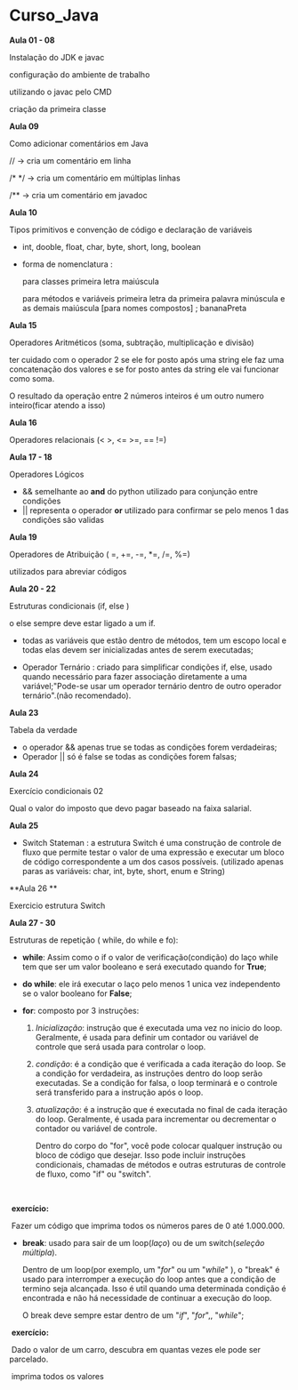 # Curso_Java

**Aula 01 - 08**

Instalação do JDK e javac 

configuração do ambiente de trabalho 

utilizando o javac pelo CMD

criação da primeira classe 

**Aula 09**

Como adicionar comentários em Java

// -> cria um comentário em linha

/* */ -> cria um comentário em múltiplas linhas

/** -> cria um comentário em javadoc



**Aula 10**

Tipos primitivos e convenção de código e declaração de variáveis

* int, dooble, float, char, byte, short, long, boolean

* forma de nomenclatura :

   para classes primeira letra maiúscula

   para métodos e variáveis primeira letra da primeira palavra minúscula e as demais maiúscula [para nomes compostos] ; bananaPreta

**Aula 15**

Operadores Aritméticos (soma, subtração, multiplicação e divisão)

ter cuidado com o operador 2 se ele for posto após uma string ele faz uma concatenação dos valores e se for posto antes da string ele vai funcionar como soma.

O resultado da operação entre 2 números inteiros é um outro numero inteiro(ficar atendo a isso)



**Aula 16**

Operadores relacionais (< >, <= >=, == !=)



**Aula 17 - 18**

Operadores Lógicos 

* && semelhante ao **and** do python utilizado para conjunção entre  condições 
* || representa o operador **or** utilizado para confirmar se pelo menos 1 das condições são validas 

**Aula 19**

Operadores de Atribuição ( =, +=, -=, *=, /=, %=)

utilizados para abreviar códigos



**Aula 20 - 22**

Estruturas condicionais (if, else ) 

o else sempre deve estar ligado a um if.

* todas as variáveis que estão dentro de métodos, tem um escopo local e todas elas devem ser inicializadas antes de serem executadas;



* Operador Ternário : criado para simplificar condições if, else, usado quando necessário para fazer associação diretamente a uma variável;"Pode-se usar um operador ternário dentro de outro operador ternário".(não recomendado).

 

**Aula 23**

Tabela da verdade

* o operador && apenas true se todas as condições forem verdadeiras;
* Operador || só é false se todas as condições forem falsas;



**Aula 24**

Exercício condicionais 02

Qual o valor do imposto que devo pagar baseado na faixa salarial. 



**Aula 25**

*  Switch Stateman : a estrutura Switch é uma construção de controle de fluxo que permite testar o valor de uma expressão e executar um bloco de código correspondente a um dos casos possíveis. (utilizado apenas paras as variáveis: char, int, byte, short, enum e String)

**Aula 26 **

Exercicio estrutura Switch

**Aula 27 - 30**

Estruturas de repetição ( while, do while e fo):

* **while**: Assim como o if o valor de verificação(condição) do laço while tem que ser um valor booleano e será executado quando for **True**;

* **do while**: ele irá executar o laço pelo menos 1 unica vez independento se o valor booleano for **False**;

* **for**: composto por 3 instruções:

  1. *Inicialização*: instrução que é executada uma vez no inicio do loop. Geralmente, é usada para definir um contador ou variável de controle que será usada para controlar o loop.

  2. *condição*: é a condição que é verificada a cada iteração do loop. Se a condição for verdadeira, as instruções dentro do loop serão executadas. Se a condição for falsa, o loop terminará e o controle será transferido para a instrução após o loop.

  3. *atualização*: é a instrução que é executada no final de cada iteração do loop. Geralmente, é usada para incrementar ou decrementar o contador ou variável de controle.

     Dentro do corpo do "for", você pode colocar qualquer instrução ou bloco de código que desejar. Isso pode incluir instruções condicionais, chamadas de métodos e outras estruturas de controle de fluxo, como "if" ou "switch".

​				

​			**exercício:**

​				Fazer um código que imprima todos os números pares de 0 até 1.000.000.





* **break**: usado para sair de um loop(*laço*) ou de um switch(*seleção múltipla*).

    Dentro de um loop(por exemplo, um "*for*" ou um "*while*" ), o "break" é usado para interromper a execução do loop antes que a condição de termino seja alcançada. Isso é util quando uma determinada condição é encontrada e não há necessidade de continuar a execução do loop.

    O break deve sempre estar dentro de um "*if*", "*for*",, "*while*"; 									

​		**exercício:**

​			Dado o valor de um carro, descubra em quantas vezes ele pode ser parcelado.

​			imprima todos os valores









​		



